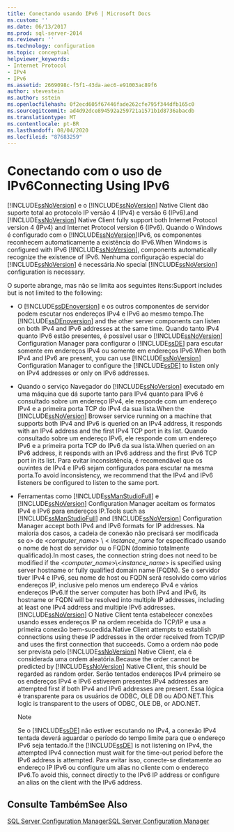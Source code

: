 ```yaml
---
title: Conectando usando IPv6 | Microsoft Docs
ms.custom: ''
ms.date: 06/13/2017
ms.prod: sql-server-2014
ms.reviewer: ''
ms.technology: configuration
ms.topic: conceptual
helpviewer_keywords:
- Internet Protocol
- IPv4
- IPv6
ms.assetid: 2669098c-f5f1-43da-aec6-e91003ac89f6
author: stevestein
ms.author: sstein
ms.openlocfilehash: 0f2ecd605f67446fade262cfe795f344dfb165c0
ms.sourcegitcommit: ad4d92dce894592a259721a1571b1d8736abacdb
ms.translationtype: MT
ms.contentlocale: pt-BR
ms.lasthandoff: 08/04/2020
ms.locfileid: "87683259"
---
```

# <a name="connecting-using-ipv6"></a><span data-ttu-id="028de-102">Conectando com o uso de IPv6</span><span class="sxs-lookup"><span data-stu-id="028de-102">Connecting Using IPv6</span></span>
  [!INCLUDE[ssNoVersion](../../includes/ssnoversion-md.md)] <span data-ttu-id="028de-103">e o [!INCLUDE[ssNoVersion](../../includes/ssnoversion-md.md)] Native Client dão suporte total ao protocolo IP versão 4 (IPv4) e versão 6 (IPv6).</span><span class="sxs-lookup"><span data-stu-id="028de-103">and [!INCLUDE[ssNoVersion](../../includes/ssnoversion-md.md)] Native Client fully support both Internet Protocol version 4 (IPv4) and Internet Protocol version 6 (IPv6).</span></span> <span data-ttu-id="028de-104">Quando o Windows é configurado com o [!INCLUDE[ssNoVersion](../../includes/ssnoversion-md.md)]IPv6, os componentes reconhecem automaticamente a existência do IPv6.</span><span class="sxs-lookup"><span data-stu-id="028de-104">When Windows is configured with IPv6 [!INCLUDE[ssNoVersion](../../includes/ssnoversion-md.md)], components automatically recognize the existence of IPv6.</span></span> <span data-ttu-id="028de-105">Nenhuma configuração especial do [!INCLUDE[ssNoVersion](../../includes/ssnoversion-md.md)] é necessária.</span><span class="sxs-lookup"><span data-stu-id="028de-105">No special [!INCLUDE[ssNoVersion](../../includes/ssnoversion-md.md)] configuration is necessary.</span></span>  
  
 <span data-ttu-id="028de-106">O suporte abrange, mas não se limita aos seguintes itens:</span><span class="sxs-lookup"><span data-stu-id="028de-106">Support includes but is not limited to the following:</span></span>  
  
-   <span data-ttu-id="028de-107">O [!INCLUDE[ssDEnoversion](../../includes/ssdenoversion-md.md)] e os outros componentes de servidor podem escutar nos endereços IPv4 e IPv6 ao mesmo tempo.</span><span class="sxs-lookup"><span data-stu-id="028de-107">The [!INCLUDE[ssDEnoversion](../../includes/ssdenoversion-md.md)] and the other server components can listen on both IPv4 and IPv6 addresses at the same time.</span></span> <span data-ttu-id="028de-108">Quando tanto IPv4 quanto IPv6 estão presentes, é possível usar o [!INCLUDE[ssNoVersion](../../includes/ssnoversion-md.md)] Configuration Manager para configurar o [!INCLUDE[ssDE](../../includes/ssde-md.md)] para escutar somente em endereços IPv4 ou somente em endereços IPv6.</span><span class="sxs-lookup"><span data-stu-id="028de-108">When both IPv4 and IPv6 are present, you can use [!INCLUDE[ssNoVersion](../../includes/ssnoversion-md.md)] Configuration Manager to configure the [!INCLUDE[ssDE](../../includes/ssde-md.md)] to listen only on IPv4 addresses or only on IPv6 addresses.</span></span>  
  
-   <span data-ttu-id="028de-109">Quando o serviço Navegador do [!INCLUDE[ssNoVersion](../../includes/ssnoversion-md.md)] executado em uma máquina que dá suporte tanto para IPv4 quanto para IPv6 é consultado sobre um endereço IPv4, ele responde com um endereço IPv4 e a primeira porta TCP do IPv4 da sua lista.</span><span class="sxs-lookup"><span data-stu-id="028de-109">When the [!INCLUDE[ssNoVersion](../../includes/ssnoversion-md.md)] Browser service running on a machine that supports both IPv4 and IPv6 is queried on an IPv4 address, it responds with an IPv4 address and the first IPv4 TCP port in its list.</span></span> <span data-ttu-id="028de-110">Quando consultado sobre um endereço IPv6, ele responde com um endereço IPv6 e a primeira porta TCP do IPv6 da sua lista.</span><span class="sxs-lookup"><span data-stu-id="028de-110">When queried on an IPv6 address, it responds with an IPv6 address and the first IPv6 TCP port in its list.</span></span> <span data-ttu-id="028de-111">Para evitar inconsistência, é recomendável que os ouvintes de IPv4 e IPv6 sejam configurados para escutar na mesma porta.</span><span class="sxs-lookup"><span data-stu-id="028de-111">To avoid inconsistency, we recommend that the IPv4 and IPv6 listeners be configured to listen to the same port.</span></span>  
  
-   <span data-ttu-id="028de-112">Ferramentas como [!INCLUDE[ssManStudioFull](../../includes/ssmanstudiofull-md.md)] e [!INCLUDE[ssNoVersion](../../includes/ssnoversion-md.md)] Configuration Manager aceitam os formatos IPv4 e IPv6 para endereços IP.</span><span class="sxs-lookup"><span data-stu-id="028de-112">Tools such as [!INCLUDE[ssManStudioFull](../../includes/ssmanstudiofull-md.md)] and [!INCLUDE[ssNoVersion](../../includes/ssnoversion-md.md)] Configuration Manager accept both IPv4 and IPv6 formats for IP addresses.</span></span> <span data-ttu-id="028de-113">Na maioria dos casos, a cadeia de conexão não precisará ser modificada se o> de \<*computer_name*> \\ < *instance_name* for especificado usando o nome de host do servidor ou o FQDN (domínio totalmente qualificado).</span><span class="sxs-lookup"><span data-stu-id="028de-113">In most cases, the connection string does not need to be modified if the \<*computer_name*>\\<*instance_name*> is specified using server hostname or fully qualified domain name (FQDN).</span></span> <span data-ttu-id="028de-114">Se o servidor tiver IPv4 e IPv6, seu nome de host ou FQDN será resolvido como vários endereços IP, inclusive pelo menos um endereço IPv4 e vários endereços IPv6.</span><span class="sxs-lookup"><span data-stu-id="028de-114">If the server computer has both IPv4 and IPv6, its hostname or FQDN will be resolved into multiple IP addresses, including at least one IPv4 address and multiple IPv6 addresses.</span></span> [!INCLUDE[ssNoVersion](../../includes/ssnoversion-md.md)] <span data-ttu-id="028de-115">O Native Client tenta estabelecer conexões usando esses endereços IP na ordem recebida do TCP/IP e usa a primeira conexão bem-sucedida.</span><span class="sxs-lookup"><span data-stu-id="028de-115">Native Client attempts to establish connections using these IP addresses in the order received from TCP/IP and uses the first connection that succeeds.</span></span> <span data-ttu-id="028de-116">Como a ordem não pode ser prevista pelo [!INCLUDE[ssNoVersion](../../includes/ssnoversion-md.md)] Native Client, ela é considerada uma ordem aleatória.</span><span class="sxs-lookup"><span data-stu-id="028de-116">Because the order cannot be predicted by [!INCLUDE[ssNoVersion](../../includes/ssnoversion-md.md)] Native Client, this should be regarded as random order.</span></span> <span data-ttu-id="028de-117">Serão tentados endereços IPv4 primeiro se os endereços IPv4 e IPv6 estiverem presentes.</span><span class="sxs-lookup"><span data-stu-id="028de-117">IPv4 addresses are attempted first if both IPv4 and IPv6 addresses are present.</span></span> <span data-ttu-id="028de-118">Essa lógica é transparente para os usuários de ODBC, OLE DB ou ADO.NET.</span><span class="sxs-lookup"><span data-stu-id="028de-118">This logic is transparent to the users of ODBC, OLE DB, or ADO.NET.</span></span>  
  
    > [!NOTE]  
    >  <span data-ttu-id="028de-119">Se o [!INCLUDE[ssDE](../../includes/ssde-md.md)] não estiver escutando no IPv4, a conexão IPv4 tentada deverá aguardar o período do tempo limite para que o endereço IPv6 seja tentado.</span><span class="sxs-lookup"><span data-stu-id="028de-119">If the [!INCLUDE[ssDE](../../includes/ssde-md.md)] is not listening on IPv4, the attempted IPv4 connection must wait for the time-out period before the IPv6 address is attempted.</span></span> <span data-ttu-id="028de-120">Para evitar isso, conecte-se diretamente ao endereço IP IPv6 ou configure um alias no cliente com o endereço IPv6.</span><span class="sxs-lookup"><span data-stu-id="028de-120">To avoid this, connect directly to the IPv6 IP address or configure an alias on the client with the IPv6 address.</span></span>  
  
## <a name="see-also"></a><span data-ttu-id="028de-121">Consulte Também</span><span class="sxs-lookup"><span data-stu-id="028de-121">See Also</span></span>  
 [<span data-ttu-id="028de-122">SQL Server Configuration Manager</span><span class="sxs-lookup"><span data-stu-id="028de-122">SQL Server Configuration Manager</span></span>](../../relational-databases/sql-server-configuration-manager.md)  
  
  
